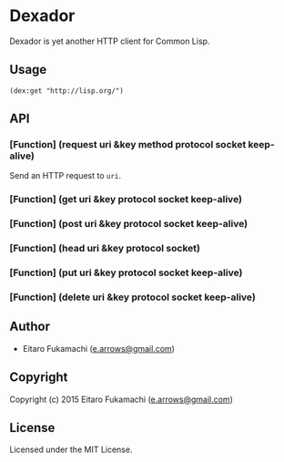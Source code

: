 # Dexador

Dexador is yet another HTTP client for Common Lisp.

## Usage

```common-lisp
(dex:get "http://lisp.org/")
```

## API

### \[Function\] (request uri &key method protocol socket keep-alive)

Send an HTTP request to `uri`.

### \[Function\] (get uri &key protocol socket keep-alive)

### \[Function\] (post uri &key protocol socket keep-alive)

### \[Function\] (head uri &key protocol socket)

### \[Function\] (put uri &key protocol socket keep-alive)

### \[Function\] (delete uri &key protocol socket keep-alive)

## Author

* Eitaro Fukamachi (e.arrows@gmail.com)

## Copyright

Copyright (c) 2015 Eitaro Fukamachi (e.arrows@gmail.com)

## License

Licensed under the MIT License.
